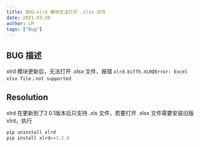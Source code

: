 ```yaml
---
title: BUG—xlrd 模块无法打开 .xlsx 文件
date: 2021-03-30
author: LM
tags: ["Bug"]
---
```


## BUG 描述

xlrd 模块更新后，无法打开 .xlsx 文件，报错 `xlrd.biffh.XLRDError: Excel xlsx file；not supported`

## Resolution

xlrd 在更新到了2.0.1版本后只支持 .xls 文件，若要打开 .xlsx 文件需要安装旧版 xlrd，执行

```python
pip uninstall xlrd
pip install xlrd==1.2.0
```